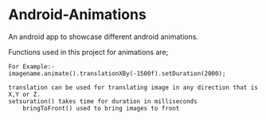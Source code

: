 # Android-Animations
An android app to showcase different android animations.

	
Functions used in this project for animations are; 


	For Example:-imagename.animate().translationXBy(-1500f).setDuration(2000);

	translation can be used for translating image in any direction that is X,Y or Z.
	setsuration() takes time for duration in milliseconds
        bringToFront() used to bring images to front
